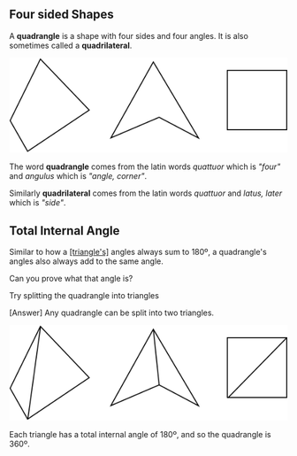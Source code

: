 ## Four sided Shapes

A **quadrangle** is a shape with four sides and four angles. It is also sometimes called a **quadrilateral**.

![](examples.png)

The word **quadrangle** comes from the latin words _quattuor_ which is _"four"_ and _angulus_ which is _"angle, corner"_.

Similarly **quadrilateral** comes from the latin words _quattuor_ and _latus, later_ which is _"side"_.


## Total Internal Angle

Similar to how a [[triangle's]]((qr,'Math/Geometry_1/Triangles/base/AngleSumPres',#00756F)) angles always sum to 180º, a quadrangle's angles also always add to the same angle.

Can you prove what that angle is?

<hint>Try splitting the quadrangle into triangles</hint>

<hintLow>[Answer]
  Any quadrangle can be split into two triangles.

  ![](triangles.png)

  Each triangle has a total internal angle of 180º, and so the quadrangle is 360º.
</hintLow>